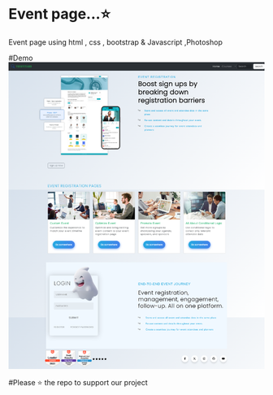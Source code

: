 # Event page...⭐
 Event page using html , css , bootstrap &amp; Javascript ,Photoshop

 




#Demo
![project demo](screenshot1.png)



#Please ⭐ the repo to support our project
